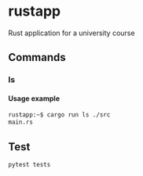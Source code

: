 # rustapp
Rust application for a university course

## Commands

### ls

#### Usage example

```bash
rustapp:~$ cargo run ls ./src
main.rs
```

## Test

```bash
pytest tests
```
